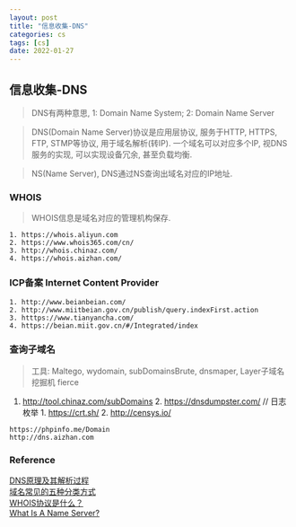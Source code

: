 ```yaml
---
layout: post
title: "信息收集-DNS"
categories: cs
tags: [cs]
date: 2022-01-27
---
```


## 信息收集-DNS

> DNS有两种意思, 1: Domain Name System; 2: Domain Name Server

> DNS(Domain Name Server)协议是应用层协议, 服务于HTTP, HTTPS, FTP, STMP等协议, 用于域名解析(转IP).
> 一个域名可以对应多个IP, 视DNS服务的实现, 可以实现设备冗余, 甚至负载均衡.

> NS(Name Server), DNS通过NS查询出域名对应的IP地址.

### WHOIS

> WHOIS信息是域名对应的管理机构保存.

	1. https://whois.aliyun.com
	2. https://www.whois365.com/cn/
	3. http://whois.chinaz.com/
	4. https://whois.aizhan.com/

### ICP备案 Internet Content Provider

	1. http://www.beianbeian.com/
	2. http://www.miitbeian.gov.cn/publish/query.indexFirst.action
	3. htttps://www.tianyancha.com/
	4. https://beian.miit.gov.cn/#/Integrated/index

### 查询子域名

> 工具: Maltego, wydomain, subDomainsBrute, dnsmaper, Layer子域名挖掘机
> fierce

  1. http://tool.chinaz.com/subDomains
	2. https://dnsdumpster.com/
	// 日志枚举
	1. https://crt.sh/
	2. http://censys.io/

	https://phpinfo.me/Domain
	http://dns.aizhan.com

### Reference
[DNS原理及其解析过程](https://www.cnblogs.com/gopark/p/8430916.html)  
[域名常见的五种分类方式](https://zhuanlan.zhihu.com/p/269813238)  
[WHOIS协议是什么？](http://c.biancheng.net/view/6475.html)  
[What Is A Name Server?](https://www.forbes.com/advisor/business/software/what-is-a-name-server/)  
